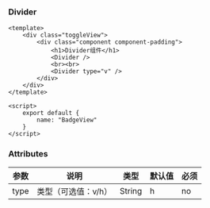 ### Divider

<template>
    <div class="toggleView">
        <div class="component component-padding">
            <h1>Divider组件</h1>
            <Divider />
            <br><br>
            <Divider type="v" />
        </div>
    </div>
</template>

<script>
    export default {
        name: "BadgeView"
    }
</script>

```vue
<template>
    <div class="toggleView">
        <div class="component component-padding">
            <h1>Divider组件</h1>
            <Divider />
            <br><br>
            <Divider type="v" />
        </div>
    </div>
</template>

<script>
    export default {
        name: "BadgeView"
    }
</script>

```


### Attributes

| 参数     | 说明  | 类型    | 默认值  | 必须    |
| ------- | ---- | ------ | ------- | ------ |
| type    | 类型（可选值：v/h） | String | h | no     |